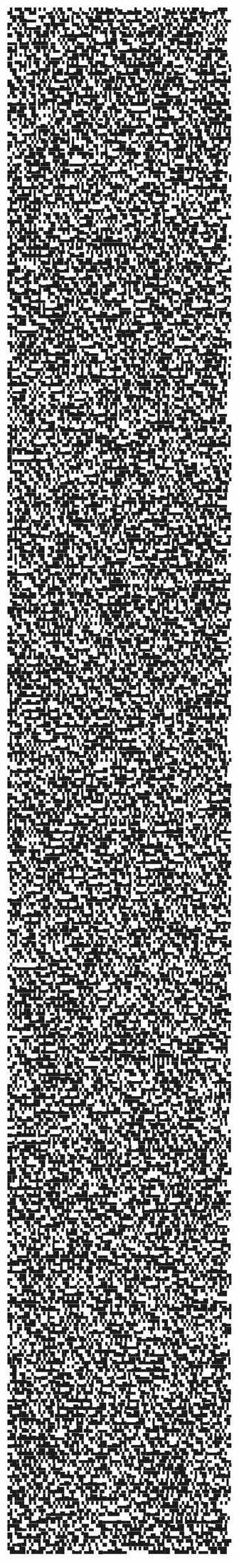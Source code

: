 ▟▝▜▞▜▟▝▝▃▞▞▙▝▚▃▚▃▚▜▟▟▇▞▆▃▅▟▅▝▅▞▞▝▆▟▞▟▞▟▛▟▄▃▅▜▛▝▉▜▙▃▃▝▛▝█▝▟▟▐▝▚▝▇▟█▃▙▞▃▞▄▃▙▞▚▞▟▝▛▞▅▝▆▟▇▝▊▞▝▃▚▃▛▃▚▜▃▃▅▝▉▜▛▜▃▝▜▞▅▜▅▞▃▜▃▞▙▞▃▝▛▃▆▞▙▜▚▞▟▟▚▝▚▞▝▟▝▞▅▝▇▞▟▝█▟▊▜▝▃▙▟▄▟▆▟▝▝▜▝▉▝▇▟▞▟▇▜▛▟▊▞▚▟▉▟▆▛▇▝▞▞▞▞▃▃▜▃▞▟▟▟▞▃▝▞▞▜▚▃▝▞▙▃▟▟▉▝▇▃▝▝▟▃▟▝▚▝█▜▅▟▊▟▞▝▄▞▛▛▇▟▝▜▚▝▉▜▚▜▃▝▟▃▛▜▟▜▙▞▝▜▞▃▃▟▅▟▆▟▚▟▝▜▄▞▅▞▙▟▐▃▆▟▆▃▟▝▝▝▆▜▃▝▊▃▃▞▚▟▉▜▜▟▝▝▛▝▇▟▊▃▜▃▛▟▜▟▞▝▝▟▝▟▄▝▚▟▊▝▟▛▇▝▜▟▐▝▊▝▟▜▛▝▐▟▟▃▃▜▟▜▙▃▞▞▜▟▟▟▇▟▇▜▚▟▊▃▄▝▞▝▟▟▐▞▙▃▚▝█▝▝▃▆▟▜▛▐▟▊▟▃▟█▝▟▟▆▟▚▝▅▃▙▟▉▝▇▜▅▟▚▞▅▃▞▝▜▟▇▟▊▃▅▝▄▝█▞▄▟▝▟▞▞▙▃▅▜▜▟▚▝▐▞▅▟▊▛▇▝▇▝▆▞▞▟▞▟▇▛▇▝▄▃▞▟▃▟▅▟▟▜▙▞▅▝▊▜▞▟▄▃▆▟▞▞▚▟▅▝▝▟▉▟▟▝▆▜▜▃▞▟▜▟▛▞▜▜▄▃▙▜▟▝▚▞▜▞▙▝█▝▆▝▅▝▜▟▄▝▇▜▄▟▟▟▞▟▐▝▇▞▙▃▜▜▚▝▅▟▇▃▃▞▚▝▚▝▄▜▙▝▇▝▄▃▟▃▚▟▐▟▛▜▚▟▇▛▐▞▅▟▜▃▞▝▄▜▟▞▙▟▟▛▐▃▆▟▛▟▉▟▝▜▜▜▟▟▆▟▊▟▉▟▛▝█▝▝▝▐▞▅▞▚▃▅▃▚▜▛▃▜▜▅▝▅▃▃▃▟▝▜▜▙▝▝▟▃▜▄▝█▜▅▜▅▝▊▃▜▜▃▜▚▝▝▞▄▟▚▞▛▜▃▜▞▃▜▞▞▃▞▝▊▟▃▝▐▟▅▟▆▃▟▝▊▃▚▞▅▟▛▟█▝▄▝▟▞▛▃▅▞▄▜▚▝▚▟▛▛▇▝▆▟▚▝▊▟▟▃▟▞▅▞▄▟█▝▛▃▞▝▟▞▜▟▜▜▜▃▅▃▝▃▃▟▐▜▛▟▃▜▟▝▜▜▟▝▉▃▄▜▟▟█▜▛▃▅▟▊▃▙▃▄▜▟▞▙▝█▝▊▞▟▝▟▃▜▃▟▝▞▞▆▞▟▛▇▟▐▝▝▜▙▝▝▟▅▟▄▃▝▃▞▞▃▞▟▃▄▝▅▜▚▜▜▜▄▝▛▜▛▜▛▝▞▃▜▞▅▟▚▟█▃▝▟▇▟▝▃▜▝▐▝▃▟▉▟▄▝▝▟▉▃▞▜▃▟█▛▐▝█▜▄▟▜▃▞▃▚▟▚▟▉▜▙▝▜▟▇▝▛▝▜▛▇▝▐▜▄▃▞▞▜▜▛▝▉▞▞▝▐▝▟▟▐▟▜▞▝▟▆▛▐▞▞▃▄▝▇▟▉▟▅▝▛▟▉▃▃▃▞▃▟▃▞▟▚▝▅▜▚▃▞▜▛▞▙▟▝▃▃▝▛▝▛▃▝▟▛▟▟▟▚▝▟▃▟▜▜▞▞▟▆▃▆▟▚▝▅▞▛▃▃▟▅▝▝▃▞▜▙▟▃▝▇▟▉▜▜▜▟▞▃▟▅▃▛▟▆▝▆▜▛▜▃▞▙▜▝▝▞▞▚▟▚▜▛▞▝▝▞▜▄▞▝▝▝▜▝▃▆▟█▃▟▝▅▜▅▜▙▝▐▃▛▟▃▃▙▞▙▞▚▟▆▃▅▟▐▝▆▜▝▞▜▟▆▞▞▝▃▟▉▜▄▜▃▞▛▝▜▃▅▟▃▟▇▃▆▝▛▃▙▟▐▝▚▃▞▟▞▃▙▝▞▜▚▟▛▃▅▜▝▝▚▟▞▜▅▛▇▟▄▝▚▝▝▃▝▟▐▞▝▝▛▃▜▟▜▜▚▟█▞▙▃▛▜▃▜▄▟▟▞▙▞▝▝▛▟▞▟▚▝▅▞▙▃▟▞▝▝▐▞▃▞▄▝▄▟▊▜▞▟▄▞▟▜▟▟▝▝▞▝▝▝▞▟▄▝▄▃▃▞▙▝▆▃▚▟▇▃▙▝▅▜▃▝▜▞▙▞▄▝▊▟▟▃▝▝▚▝▅▝▇▟▞▝▇▝▉▞▙▝▞▃▆▟▝▞▃▟▆▝▇▝▆▝▚▃▜▛▐▃▄▞▜▞▄▃▟▞▚▝▄▃▙▜▛▜▞▜▚▝▝▝▆▝▞▜▃▝▄▟▉▞▝▝▞▞▝▃▅▟▜▝▃▟▜▝▆▜▅▞▜▃▆▝▇▃▅▞▄▞▞▟▜▟▟▞▚▟▛▝▜▜▝▜▅▃▚▟▐▜▜▞▟▝▚▝▉▟▞▟▞▟▝▞▜▟▛▟▊▃▟▞▆▝▊▜▝▟▉▜▟▜▃▜▜▜▃▃▆▜▅▞▚▟▉▟▇▃▅▝▞▟▛▞▞▜▅▟▝▜▞▟▃▜▄▝▅▛▐▟█▝▟▜▄▞▟▟▆▟▉▃▄▜▝▟▐▟▝▛▇▟▜▜▜▜▜▜▟▃▟▜▙▞▟▝▅▜▞▝█▞▅▃▃▟▇▃▝▟▛▝▆▟▟▟▃▟▛▞▛▝▅▃▆▝▐▝▟▝▞▝▟▟▝▝▅▞▞▝▅▛▇▝▟▝▝▝▅▜▅▝▛▞▄▟▟▝▝▝▐▝▅▟▐▟▉▟▚▝▇▟▉▃▆▟█▝▊▟▊▝▐▟▜▟▇▝▚▛▐▃▜▟▅▃▜▟▄▃▛▝▄▟▊▞▄▃▝▞▆▞▙▃▟▝▇▟▚▟▉▞▆▜▚▛▇▝▉▞▞▞▜▟▞▟▛▞▟▜▙▜▛▟▉▝▄▃▟▜▚▃▟▛▐▟▜▞▟▜▅▃▄▞▃▟▆▝▇▝▛▝▟▃▜▝▆▞▙▟▉▃▛▞▅▞▄▞▛▝▟▃▞▝▅▃▛▝▚▞▛▝▚▃▄▟█▞▅▝▇▝▞▟▇▝▄▟▇▝▟▜▜▛▐▟▆▟▃▟▝▝▚▜▃▝█▃▙▃▜▜▄▜▙▃▟▛▇▟▝▜▄▝▛▜▛▞▙▟▊▟▐▟▛▝▃▟▐▝▉▞▃▞▜▟▆▜▅▞▄▟▛▞▜▟▊▃▞▝▝▟█▝▜▃▟▃▝▃▜▝▆▟▐▞▅▝▇▞▙▃▆▃▙▝▚▃▄▛▇▟▝▝▊▃▚▟▇▝▛▟▄▝▃▟▜▜▅▝█▜▅▟▐▃▃▟▉▜▝▝▟▃▄▝▝▞▛▞▜▃▃▝▄▃▃▛▇▟▄▝▄▟▐▜▃▃▄▟▞▃▃▞▃▟▄▃▜▞▜▟▄▟▆▟▛▞▛▃▜▃▙▟▇▃▅▟▛▛▐▃▙▝▜▞▜▟▉▝▚▟▅▞▛▟▆▟▐▛▇▃▝▟▉▝▇▃▃▝▇▜▛▟▃▜▚▝▅▝▜▝▛▛▐▞▞▟▆▃▄▟▟▞▚▃▙▟▇▃▜▃▚▃▚▝▄▞▜▜▃▃▃▃▞▛▇▟▚▜▄▟▜▜▄▝▇▝█▜▝▟▄▟▄▟▛▃▄▜▛▃▅▝▞▝▅▞▛▝▃▝▇▃▚▝▝▞▅▜▜▞▚▟▄▜▜▃▙▝▜▟▜▝▚▞▆▝█▜▜▜▃▝▊▃▚▜▚▟▝▟▅▞▚▟▛▞▅▟▃▜▞▟▊▟▛▃▜▝▚▟▛▟▟▞▃▃▄▛▇▝▅▟▝▜▃▛▐▝▚▃▞▜▜▞▃▃▄▃▙▝▃▞▆▟▟▜▝▝▟▟▜▟▟▜▙▃▅▟▟▜▚▝▅▃▃▝▜▝▃▞▜▞▛▞▜▟▚▞▙▃▞▜▞▃▞▜▃▟█▟▃▝▃▜▜▞▚▟▞▃▙▃▛▜▅▝▞▟▞▟█▃▞▜▟▝▇▝▛▝▉▞▞▟█▜▚▝▐▃▙▝▞▟▆▜▟▜▝▟▃▞▝▟▃▃▞▟█▟▜▜▝▛▐▝▊▝▐▃▚▟▆▝▉▜▜▟▝▃▝▟▉▃▟▟▐▟▚▃▟▛▇▛▐▝▉▃▄▜▄▃▛▞▃▞▟▞▜▝▚▟▄▜▅▟▄▃▟▃▟▝▚▜▟▞▟▟▅▞▙▃▙▟▝▝▊▟▟▃▜▛▐▟▆▟▅▞▚▝▆▃▙▟▛▃▛▞▛▞▞▜▚▞▃▜▝▟▊▞▆▟▇▝▆▜▙▝▆▜▃▃▛▟▇▟▃▝█▞▃▃▆▝▞▞▃▝▃▃▟▝▞▃▚▃▝▃▆▜▅▟▚▜▚▝▐▜▜▞▙▜▝▝▟▜▝▜▄▃▝▞▛▃▙▞▆▟▊▝▟▝▚▝█▃▝▝▛▃▃▞▅▝▟▜▞▟▊▝█▛▇▜▅▃▜▞▜▝▅▟▚▜▝▜▃▜▙▟▝▃▜▞▅▞▚▝▅▝▆▞▟▟▇▃▆▜▞▝▛▟▐▜▝▃▞▟▐▞▝▟▜▝▊▞▅▃▜▃▚▞▚▟▚▜▞▞▝▞▜▟▛▟▚▜▞▝▊▜▅▟▆▞▟▃▄▟▚▟▐▞▜▝▊▝▚▃▜▝▉▞▃▞▛▜▙▞▝▝▞▃▃▝▞▝▞▟▊▝▇▃▄▝▜▝▞▜▚▞▚▜▄▟▜▜▝▝▚▞▆▝▅▃▟▟▟▟▝▜▛▝▅▜▅▟▊▟▊▜▟▞▆▞▞▟▃▟▉▞▆▟▅▃▟▃▄▞▝▝█▞▚▃▝▝▃▟▄▜▟▛▇▜▅▜▟▞▟▟▇▝▆▞▃▜▜▟▝▃▝▟▚▝▄▟▐▝▛▃▚▞▜▟▐▟▅▞▃▞▙▞▝▜▙▟▚▝▄▝▃▝▃▟▉▝▃▞▄▞▃▟▚▜▝▟▝▞▙▃▄▞▅▞▚▟▚▟█▟▛▝▜▟█▜▄▃▅▛▇▟▚▞▃▜▛▞▝▞▚▞▛▟▟▟█▟▆▟▉▛▇▜▅▟▇▞▃▝▟▃▄▞▟▟▚▝▝▟▅▜▜▛▇▝▛▟▅▟▇▝▜▝▞▞▆▞▚▞▄▃▛▃▅▝▉▃▃▃▃▟▄▃▟▞▚▝▃▞▛▞▄▃▜▝▃▃▙▜▞▝▜▜▃▟▜▝▚▛▐▃▟▃▝▝▝▝▜▃▚▜▝▟▝▝▚▜▄▜▄▝▊▃▜▝▅▟▛▝▟▝▚▜▟▃▟▟▞▜▙▃▝▝▇▟▃▃▜▝▆▟▊▝▃▞▅▞▄▜▝▜▜▞▚▝█▞▅▝▐▃▜▝▝▝▃▃▟▞▛▝▐▟█▜▟▜▅▞▛▞▄▞▃▝▉▟▇▜▞▝▄▝█▝▉▟▝▜▅▝▚▞▚▜▝▞▃▟▅▜▃▞▅▟▐▜▟▟█▞▝▃▜▟█▟▝▞▞▝▅▜▞▜▃▟▆▞▞▜▅▞▛▞▙▝▉▟▝▝▚▟▟▜▚▞▙▝▃▞▃▜▃▝▛▞▝▞▃▃▛▝▃▝▊▜▝▞▙▞▞▜▟▃▙▟▊▟▝▃▟▞▜▜▟▝▄▞▙▟▜▟▇▟▄▜▛▃▆▃▜▞▝▟▃▜▟▝▆▃▅▟▜▟▜▞▞▃▟▝▇▝▆▟▜▝▞▜▞▟▇▜▅▝▛▟▉▜▃▝▄▟▇▟▝▝▟▃▛▜▜▝█▜▜▝▚▟▞▛▇▜▅▜▃▟▟▟▃▃▙▝▛▟▊▝▞▞▟▝▝▟▐▟▆▝▟▝▊▃▞▝█▃▚▞▄▟▛▜▃▞▟▜▃▃▃▜▞▞▚▛▇▞▞▜▃▟▐▟▉▞▄▃▛▃▜▝█▝█▟▆▟▟▞▞▟▟▜▅▛▐▞▞▃▅▟▅▟▊▃▚▞▞▜▟▝▜▝▚▜▛▜▃▟▟▃▟▝▛▟▛▝▄▝▐▝▜▛▇▝▚▜▛▞▟▛▐▃▆▟▚▃▝▛▇▜▄▃▆▝▆▝▇▜▟▝▐▃▆▟▐▝▅▜▅▟▄▃▛▟▆▜▟▃▝▝▊▃▞▜▚▛▐▝▇▟▅▝▟▜▃▃▟▞▅▜▅▜▚▛▇▟▛▃▝▃▛▜▜▃▅▜▃▝▝▝▟▟▉▜▃▜▄▞▆▝▊▝▃▞▙▜▛▜▜▟▜▟▚▟▐▜▃▟█▜▄▟█▝▆▃▟▟▝▜▙▃▛▟▊▝▊▟▟▛▐▝▊▝▊▜▟▝▉▞▅▟▐▜▃▟▞▝▅▃▅▟▊▜▅▃▝▜▅▜▙▃▅▟▐▝█▞▛▝▉▝▚▟▉▜▄▝▆▛▐▟▚▜▅▝▃▃▞▝▆▞▅▟▊▃▟▟▆▝▜▞▝▟▚▃▚▛▇▝▃▝▐▃▜▝▚▞▙▟█▞▟▟▅▜▃▃▞▃▟▜▛▜▛▝▃▃▅▞▆▃▜▞▅▟▃▟▉▜▙▜▟▝▝▝▆▟▃▃▄▞▜▞▜▃▅▞▞▟▄▞▄▜▅▝▉▟▟▟▞▞▆▞▃▜▛▟▛▜▄▞▜▝▆▜▛▛▇▞▙▞▃▟▜▃▝▝█▝▅▛▐▝▇▞▛▝▐▛▐▝▇▝▐▟▇▞▞▝▝▝▟▝▛▝▞▝▉▃▚▝▃▟▃▃▆▃▟▟▚▜▞▃▄▝▜▛▐▟▆▞▚▞▞▝▄▃▚▃▆▟█▜▛▛▐▜▞▟▐▟▟▃▄▞▆▟▞▟▉▟▟▜▅▟▃▝▇▟▇▟▇▝▅▜▜▝▛▝▉▛▇▜▙▝▇▝▃▞▄▟▊▟▅▃▚▃▞▛▇▟▛▃▝▟█▝▞▜▛▞▟▝▆▃▚▜▃▞▃▞▆▟▉▞▆▝▛▟▞▜▄▃▙▟█▟▅▜▛▃▜▛▐▟▜▝▐▝█▝▚▟█▝▊▟▅▟█▛▇▜▟▟▛▟▃▟▉▞▃▝▊▞▆▝▚▜▄▜▟▟▜▃▞▜▛▝▆▟▐▜▄▜▃▞▞▟▉▜▛▟▚▃▛▝▊▜▃▝▝▟▟▃▟▞▛▟▄▛▐▝▞▝▐▜▙▜▛▞▛▞▃▝▆▞▙▞▆▃▅▝▟▟▞▜▃▜▝▃▝▃▄▝▇▝█▝▉▟▐▝█▟▞▟▝▞▟▞▝▝▞▜▚▟▊▟▉▜▄▟▐▞▞▜▜▜▅▃▝▜▃▟▐▞▅▟▟▟▞▃▃▜▚▝▆▟▟▟▐▟▊▃▝▛▇▃▞▝▅▜▝▞▚▞▃▞▝▜▛▟▛▟▄▝▆▝▇▜▙▃▙▛▇▟▅▞▙▞▅▞▝▃▟▟▄▝▅▝▆▜▝▟▊▛▇▝▇▟▇▝█▟▊▜▝▝▜▝▅▟▄▃▙▞▞▛▇▃▃▞▆▞▝▟▜▃▝▝▄▝▉▝▆▞▄▃▄▞▝▞▛▜▚▝▇▝▚▜▃▃▛▝▞▟▉▃▛▝▐▟▜▝▊▟▇▃▝▝▜▟▊▟▐▟▊▞▅▃▄▝▇▟▝▝▅▃▛▜▞▝▐▝▊▜▚▟▇▟▅▞▚▝▟▝▄▞▆▝▉▟▚▃▙▞▃▞▙▞▄▃▟▞▙▞▙▛▇▃▞▝▆▛▇▃▞▝▊▞▚▟▟▝▞▟▟▛▇▛▇▞▜▞▜▝▉▝▟▛▇▝█▟▉▟▄▞▟▟▆▜▛▜▟▟▞▞▛▜▝▟▝▟▛▝▊▜▄▞▚▟▊▞▚▞▃▜▞▟▞▝▃▜▚▝▐▃▝▞▙▜▙▜▃▟▝▜▄▟▄▝█▝▇▃▆▞▟▜▙▜▟▟▊▞▚▞▜▟▆▟▜▟▛▝▛▟▉▞▝▃▚▃▜▟▛▝▉▟▇▞▆▟▟▝▜▞▚▞▃▝▊▟▄▞▞▜▄▃▚▜▅▜▝▃▜▞▛▃▛▃▆▃▞▛▐▜▃▞▜▜▝▜▝▟▇▃▆▃▛▟▞▟▐▞▄▟▃▟▝▝▇▝▝▟▆▛▇▃▟▃▄▜▝▃▚▃▜▝▅▝▐▃▅▟▛▟▄▛▐▟▛▃▆▃▅▜▛▝▜▟▜▟▝▜▞▞▛▞▝▜▝▜▄▝▅▃▚▟▞▃▜▞▞▟▊▟▛▟▛▟▉▟▆▟▟▟▝▃▄▃▆▟▐▃▅▝▞▝█▜▞▜▄▟▛▟▅▃▚▞▅▜▙▃▚▜▟▝▝▝▟▟▛▛▇▝▜▝▚▝▜▜▝▞▚▟▃▟▜▜▄▟▞▜▙▝▉▟▞▜▄▟▞▞▙▞▆▟▟▃▝▟▇▜▄▟▐▜▝▜▟▟▟▟▊▟▉▞▜▜▅▝▅▝▃▟▇▝█▃▆▃▙▃▛▃▆▃▅▟▚▝▝▟▄▟▊▞▆▝▝▃▟▝▜▝▆▞▃▝▜▝▚▝▚▃▟▞▛▟▃▝▆▜▃▃▞▞▝▞▆▜▞▟▜▟▞▜▜▜▚▝▃▞▙▝▃▜▙▝▚▟█▞▚▜▞▜▟▝▐▝▛▝▃▜▙▃▃▟▛▝▛▜▚▝▟▃▟▜▛▜▟▃▅▃▅▝▃▝▊▞▄▝▚▜▝▃▆▃▚▟▆▞▞▜▜▞▜▞▞▞▞▞▝▃▅▃▟▝▝▞▆▟▛▜▟▟▞▟▄▟▅▃▝▟▞▞▙▃▙▃▜▞▞▟▆▝▉▛▇▝▆▜▜▜▞▛▐▃▙▞▃▜▝▛▇▃▛▞▟▝▚▝▐▝▇▜▛▜▜▝▐▟▊▜▃▝▝▞▙▜▞▜▄▝▐▜▝▝▝▟▚▝▛▜▟▝▊▜▞▝▞▝▆▝█▞▝▝▝▟▐▝▛▝▜▛▇▝▛▞▃▟▊▞▙▞▄▝▟▝▛▝▉▞▚▃▅▃▆▟▚▞▝▃▚▛▐▟▟▞▛▞▃▃▆▝▛▜▜▃▆▝▅▟▆▜▛▝▇▞▅▃▛▜▜▝▛▟▞▜▞▝▚▝▚▝▆▃▚▟▐▟▅▞▃▃▛▜▚▃▅▝▜▟▇▃▞▃▛▟▇▃▟▟▇▝▚▟▚▞▚▜▄▞▆▝▉▞▅▜▛▞▄▝▐▜▙▟▊▜▙▟▚▟▃▛▇▟▝▜▛▃▅▜▝▜▅▝▄▞▆▃▝▞▞▃▆▞▚▝▆▟▅▃▝▝▄▞▜▟▇▃▚▞▚▜▚▟▐▝█▜▄▞▚▟▟▃▙▝▄▃▆▞▟▟▜▞▝▝▟▞▛▞▞▜▅▜▞▜▛▜▃▟▜▝▚▞▃▜▅▟▐▞▙▞▛▜▟▟▐▞▄▞▟▝█▞▜▜▃▝▜▞▜▟▉▟▝▞▄▝▟▃▄▟▇▟▄▞▟▟▉▞▛▃▄▜▚▟▛▞▜▝▚▃▃▟▚▞▆▟▜▜▄▝▛▞▜▝▊▝▃▃▝▝▞▃▃▟▇▟▅▞▛▟▆▃▅▝█▜▜▞▙▜▝▝▆▃▆▃▛▃▙▞▃▝▃▞▟▟▐▞▃▜▟▝▛▞▟▝▉▞▃▞▆▛▐▟▉▛▐▝▜▝▉▃▙▟▜▜▛▃▙▟▆▃▛▜▃▟▐▟▐▟▐▟▆▝▝▞▆▟▆▜▜▟▝▝▃▃▚▝▞▟▞▞▛▟█▞▞▞▆▟█▃▆▃▄▃▛▞▛▃▛▟▝▃▆▃▅▝▇▟▅▞▟▃▃▟▅▟▇▝▅▜▚▜▝▟▚▟▃▞▙▜▚▝▝▝▞▜▙▃▞▃▟▝█▜▄▜▟▟█▃▝▟▇▜▟▛▐▝▚▝▝▛▇▜▝▝▊▞▟▛▐▜▃▃▅▜▙▃▝▞▝▜▟▃▄▟▄▜▟▛▇▝▚▟█▞▝▝▄▞▛▞▆▟▆▟▊▟▃▝▇▜▅▞▚▜▄▝▃▝▅▝█▜▛▝█▜▝▃▟▃▟▞▛▜▅▝▝▜▙▟▃▞▄▟▜▝▐▜▅▃▛▜▅▝▃▟▞▝▅▃▆▟▅▜▄▞▃▃▙▝▞▛▇▟█▜▛▃▞▞▙▝▊▝▅▞▅▟▜▟▐▞▛▃▟▃▅▟▞▜▅▃▃▜▞▞▛▝▃▝▟▟▄▟▄▝█▞▝▟▅▞▃▜▟▞▆▜▜▞▆▃▅▝▚▟▄▞▛▝▆▝▄▃▄▟▟▃▞▝▐▝▝▝▉▝▟▞▙▛▐▞▛▃▛▞▅▟▐▟▜▜▃▟▃▃▛▃▅▜▜▞▜▝▊▜▝▟▃▟▞▟▜▟▉▜▟▜▞▞▄▜▛▝▇▞▙▝▅▝▄▜▚▃▞▟▜▜▞▃▝▃▆▜▃▃▅▃▞▜▅▃▟▝▟▃▚▟▐▞▙▞▃▞▅▞▞▝▊▟▃▛▇▝▄▝▞▃▄▃▛▝▊▞▜▟▃▝▝▝█▝▞▃▟▝▉▝▟▝▄▃▞▃▆▟▛▜▞▝▉▝▇▃▃▞▞▞▙▝▄▃▟▞▛▝▃▟▉▝▄▃▃▟█▝▜▟▆▃▅▟▜▛▇▞▃▃▙▞▞▃▝▟▚▟▜▜▜▃▟▝▝▟▜▝▐▝█▜▝▞▛▝▟▟▚▞▙▟▃▟▟▝█▝▜▝▄▛▐▟▃▞▝▞▙▝█▃▚▞▝▞▆▝▆▟▉▞▆▟▜▞▜▟▊▃▅▟▇▞▙▝▟▞▟▝▚▜▄▟▝▟▚▝▄▝▆▞▟▞▆▟▐▜▛▝▐▝▄▜▃▜▃▜▃▝▚▃▜▞▞▝▚▟▄▟▝▞▝▃▃▟▜▃▙▟▞▟▄▜▃▝▄▜▛▝▚▝▅▜▜▜▞▃▙▞▞▝▝▞▚▝▟▃▄▃▄▃▞▝▟▞▝▃▜▟▞▟▉▟▇▝▃▛▇▃▄▞▚▃▛▞▄▟▅▞▙▛▇▝█▟▟▜▄▟▆▝▄▃▛▟▞▞▜▝▃▟▉▝▅▜▞▛▐▜▚▃▙▝▇▝▅▃▚▞▅▃▜▜▅▜▟▝▃▞▜▃▜▜▙▛▇▝▚▟▃▃▅▞▟▝▅▛▇▝▅▝▐▝▝▃▟▟▆▟▞▟▟▞▃▜▝▃▚▟▉▞▆▝▝▟▚▜▅▞▙▝█▝▐▞▛▝▇▟▝▃▆▝▟▝▇▟▃▝▅▝▊▝▜▞▃▟█▟▄▛▇▞▃▝▃▝▅▝▟▟▜▃▃▝▉▝▐▜▞▃▙▃▞▝▃▝▞▞▚▝▅▝▉▞▙▃▙▞▙▞▝▟▅▜▙▝▅▝▜▝▇▜▟▜▞▝▝▟▚▝▜▝▃▜▜▟▃▝▃▟▜▞▄▃▃▃▃▟▄▞▛▜▄▟▄▝▊▜▛▛▐▞▛▞▝▝▞▞▆▝▃▝▝▟▝▃▙▃▝▝▞▝▟▞▝▞▞▜▄▝▟▞▙▝▇▃▆▜▚▟▅▃▙▝▛▟▚▝▇▞▙▞▚▟▟▛▇▞▄▝▆▟▐▝▟▝▛▝▐▃▞▟▇▟▝▝▊▝▞▟▆▝▆▃▞▃▟▟▜▟▆▜▃▟▞▝▃▟▜▟▅▝▝▃▜▝▊▜▜▞▆▃▞▟█▟▐▟▃▞▚▝▜▟▆▟▟▜▃▞▙▜▃▃▄▝▛▛▇▝▃▃▟▝▊▝▉▝▜▝▅▝▚▞▅▃▜▞▅▃▝▟▚▟▐▜▟▜▞▝█▜▟▟▞▃▅▟▟▜▄▃▜▞▚▜▄▃▚▟▝▝▃▝▃▜▙▜▞▝▃▞▄▟▊▃▟▝▅▃▚▟▇▜▛▟▜▜▅▝▅▞▆▜▟▟▜▜▙▜▃▜▞▃▃▛▐▃▞▃▆▝▄▝▉▃▜▝▃▜▚▟▃▝▆▃▜▃▆▝▞▟▐▟█▞▟▟▝▃▜▝▜▛▇▜▞▞▚▝▛▝▃▟▟▟▚▜▃▟▇▞▙▟▃▝▞▟▃▃▚▛▐▟▇▜▙▝▞▜▝▜▃▟▊▃▆▜▞▃▛▝▛▜▛▝▐▃▜▜▄▟▚▃▙▝▚▃▛▟▜▞▄▃▙▝▇▜▄▝▟▝▆▃▛▟▄▟█▜▅▜▛▃▛▃▅▞▝▟▅▝▃▝▅▜▝▛▇▃▟▞▃▝▐▟▝▝▐▞▚▃▞▞▞▃▙▃▛▝▐▃▃▝▃▃▞▟▟▟▇▜▅▞▄▛▇▞▛▟▐▟▄▜▟▟▇▞▆▜▛▞▜▟▐▞▃▝▝▃▃▟▅▟▇▞▜▃▝▃▝▜▚▝▚▟▅▟▚▜▝▃▝▟▟▜▝▞▝▟▅▟▉▟▜▟▉▞▜▝▃▃▛▜▙▟▟▜▅▞▅▝▜▟▊▝▊▞▝▟▊▟▃▃▞▜▜▞▜▟▞▃▛▃▟▜▅▃▟▃▛▃▙▝▚▜▅▃▚▝▚▟▇▟▉▃▝▜▜▜▞▝▜▜▄▃▟▟▇▃▛▞▟▝▅▃▝▟▆▞▆▟▐▟▜▛▇▟▆▟▐▜▜▜▜▟▐▃▅▜▃▃▄▃▃▝▃▃▛▝▜▜▄▜▙▟▇▞▝▟▊▜▞▃▃▃▝▃▚▝▅▞▝▝█▝▝▟▐▟▝▝█▝▜▝▚▝▐▃▟▝▐▞▝▃▛▝▉▞▚▃▙▟▟▃▙▞▅▜▄▝▊▞▜▃▛▞▝▜▙▝█▞▝▟▆▝▊▝▉▟▜▜▙▞▞▜▄▝▅▝▟▝▚▝▅▝▟▟▛▛▇▛▇▟▊▝▝▟█▝▅▃▚▝▄▃▃▞▄▝▊▟▉▟█▞▞▟▚▝▉▝▃▟▇▃▛▞▞▝▃▟▉▞▆▜▚▞▃▟▊▞▄▝▉▟▜▝▅▟▝▞▙▝▄▃▟▃▜▟▄▜▛▝▆▃▝▝▃▝▐▝▟▜▅▃▆▃▜▟▇▃▆▝▃▟▃▟▝▟▜▝▚▝▟▝▐▜▅▃▃▛▐▝▄▞▚▞▜▞▜▃▞▃▚▟▐▟▊▜▚▞▜▟▄▟▉▝▄▞▆▜▄▟▄▟▊▃▞▝▊▞▅▝▐▜▛▜▅▞▚▃▅▜▚▃▆▝▉▜▜▞▝▝▟▝▝▜▚▝▞▝▐▃▆▟▄▃▙▃▜▞▞▝█▃▄▃▙▟▉▃▃▜▛▟▇▟▐▃▄▝▅▝▐▟▊▜▄▝▐▟▚▟▟▞▆▃▆▞▜▞▅▞▞▜▛▝▚▝▝▜▟▞▛▝▄▝▄▝▊▟▊▃▃▜▃▟▞▝▆▃▙▟▆▞▝▃▚▜▃▞▅▜▃▞▛▞▚▟▞▃▄▞▚▝▇▝▝▟▟▃▝▟▞▜▛▜▙▝▇▛▇▝▟▞▙▟▇▃▝▃▚▃▞▝▄▃▆▟▟▟▐▃▛▃▃▞▝▞▝▟▝▞▙▝▜▝▞▜▄▛▇▟▝▛▐▞▆▜▚▞▃▞▃▝█▃▝▝▜▃▝▃▞▃▅▃▅▃▅▟▐▞▟▛▐▟▝▜▛▟▆▞▟▞▄▝▜▝▜▟▜▛▇▝▉▝▊▝▆▜▄▝▅▟▜▞▞▟▇▜▚▟█▜▟▃▞▝▃▝▛▝▄▞▆▝▟▟▊▃▟▝▝▟▃▟▉▟▐▟▟▝█▟▟▃▙▜▟▟▚▞▞▃▜▟▃▞▙▞▜▟▆▜▞▞▆▝▆▞▆▃▞▟▐▟▜▞▟▝▛▃▞▜▟▃▝▟▜▃▛▛▐▃▜▟▊▝▃▜▟▜▝▃▜▃▃▝▉▝▜▜▜▞▜▝▚▝▜▟▃▞▟▞▙▟▊▃▞▝▇▃▆▃▆▝▊▝▚▟▚▜▙▞▝▟▅▟▊▝█▃▚▟▚▝▛▜▄▃▜▜▙▝▟▜▜▝█▝▛▃▅▜▞▜▛▝▝▜▟▃▙▞▛▝▛▟▊▝▃▜▚▟▉▛▐▞▜▃▙▞▃▟▆▟▉▟▚▝▃▝▝▞▙▝█▝▛▃▚▜▚▃▅▟▃▝▞▝▛▟▞▃▃▟▅▟▉▃▙▃▟▟▅▃▙▞▜▟▜▝▞▞▚▟▜▝▝▟▇▃▚▞▚▟▄▝▆▟▆▝▉▞▆▜▜▟▐▞▚▟▆▜▝▝▞▟▃▞▅▟▟▝▇▛▇▝▚▃▆▟▊▃▆▃▙▛▇▝▝▝▄▝▊▟▃▃▝▟▐▟█▞▅▝▉▟▄▝▇▞▛▟▊▝█▞▅▟▛▝█▜▟▜▟▞▛▜▜▞▟▟▃▃▝▃▟▛▇▟▇▝█▃▛▃▃▟▟▛▐▟▜▞▟▟▉▃▟▜▄▞▅▃▟▝█▝▛▜▟▞▃▃▜▟▅▝▚▟█▃▞▝█▝▐▃▄▟▟▟▃▟▚▞▜▟▃▟▚▜▜▞▃▜▄▟▉▟▊▃▆▝▄▞▛▟▃▃▚▃▚▟█▜▅▝▜▟▇▞▚▟▛▟▝▟▅▝█▞▜▝▛▟▆▜▝▃▞▞▜▝▃▝▊▞▜▃▅▟▇▜▝▜▚▝▇▞▃▞▙▝▞▟▄▃▞▟▚▝▊▟▛▃▜▟▝▟▞▞▝▟▅▜▃▃▄▜▄▝▝▟▐▃▜▝▚▝▐▟▉▝▅▞▚▝▃▟█▟▛▝▝▞▞▃▄▟▐▟█▝▊▟▜▜▚▜▞▞▞▟▞▃▝▃▜▝▆▟▝▛▐▃▚▝▆▟▜▟▃▝▜▃▄▝▝▞▚▜▚▃▜▃▜▜▞▃▛▃▙▜▅▞▜▃▟▃▆▝█▝▛▟▟▃▛▝▐▃▃▝█▞▚▜▛▝▊▟▊▃▚▜▄▃▝▝▅▞▙▟▅▃▝▟▜▃▆▝▃▝▄▃▛▜▞▝▃▃▛▟▊▃▙▟▊▟▟▜▟▟█▝▊▃▃▝█▃▆▝▆▟▄▟▄▃▅▜▃▝▚▞▃▝▛▃▛▃▄▜▚▟▆▛▇▜▝▟▚▜▜▃▛▜▜▃▛▝▇▞▛▛▇▟▃▝▛▝▛▝▆▜▙▃▙▟▜▜▃▞▃▜▚▝▉▟▞▟▃▃▅▜▙▟▛▝▅▃▙▞▜▝▛▟▊▝▛▞▄▞▅▜▙▜▞▞▜▝▟▜▛▜▙▃▛▟▞▃▚▟▅▟▄▃▝▟█▝▟▜▛▟▞▞▚▟▚▝▃▝▇▝▃▞▟▝▄▜▃▟▊▟▆▞▅▃▅▝▜▃▄▝▟▞▛▟▅▜▅▜▚▃▝▟▟▞▚▝▟▞▃▝▉▃▞▃▚▞▃▟▉▟▃▝▐▟▞▞▜▃▄▟▝▃▞▜▅▜▟▃▃▞▃▛▐▞▞▃▝▃▛▛▇▟▞▝▇▝▜▃▃▟▅▝▆▝▃▜▛▜▄▝▜▞▚▃▚▝▞▃▜▝▛▟▄▝▉▝▚▝▝▟▆▟█▃▆▟▟▃▜▞▛▟▜▟▟▟▚▞▝▜▙▟▆▝▜▜▞▟▃▃▝▝▛▞▞▝▞▃▜▜▅▃▆▝▄▃▃▞▝▜▞▜▜▞▆▟▆▃▝▞▛▜▝▝▜▟▅▛▐▝▛▝▐▜▙▜▝▃▛▞▜▟▅▟▜▛▇▟▉▟█▝▆▟▇▞▄▟▊▝▆▝▐▃▝▃▚▛▇▟▃▝▃▜▛▝▛▜▚▝▛▝▞▛▇▃▝▝▃▜▅▞▚▃▆▞▝▃▟▝▐▜▝▃▜▟█▝▄▞▅▃▛▞▞▟▚▞▄▜▝▞▟▟▃▞▆▟▞▝▝▜▜▝▊▝▊▝▞▞▟▃▞▜▞▝▄▃▝▃▛▝█▃▆▞▜▟▄▟▛▃▜▝▞▃▅▃▞▜▅▟▚▞▚▃▞▝▛▝▝▜▚▟▇▝▝▞▃▝▝▞▝▟█▜▝▝▃▞▝▛▇▟▅▝▝▟▆▞▆▞▞▃▚▝▚▜▜▜▜▝▅▃▅▟▅▞▅▞▄▜▞▃▞▟▝▞▆▝▝▞▃▝▞▝▛▝▐▟▟▞▛▝▊▃▟▞▟▝▊▝▞▝▜▟▃▃▛▝▅▝▚▜▚▜▜▞▜▃▅▞▆▝▆▞▝▞▄▟▞▃▛▟▜▞▆▝▐▛▐▜▄▝▊▞▜▜▛▜▅▟▚▃▟▝▉▟▃▃▙▝█▃▄▝▛▝▊▝█▃▅▟▉▛▇▝▆▃▛▞▟▟▇▟▝▝▃▜▄▞▙▟█▝▅▃▙▟▉▜▟▃▅▟█▝▚▞▛▜▄▞▟▃▛▟▇▛▐▝█▝▝▃▝▟▟▃▙▃▚▝▝▃▆▜▃▝▆▜▞▞▙▞▃▟▅▃▅▟▆▟▄▝▛▞▅▜▜▜▝▝▜▜▛▝▉▝▊▃▚▃▄▞▚▟█▜▙▝█▞▞▟▃▝▃▞▃▟▐▝▅▃▃▜▅▟▅▝▉▝▚▝█▝▃▃▛▃▙▜▞▜▜▛▇▞▝▃▞▛▇▟▆▃▚▃▞▟▝▜▃▟▚▃▆▟▃▜▜▜▚▃▝▝▟▞▙▝█▜▟▜▃▜▛▃▚▜▙▛▇▞▙▞▃▜▟▃▄▛▐▞▙▟▝▟▄▃▚▝▛▟▃▝▅▃▜▝▝▝▃▞▄▝▟▜▃▜▃▃▜▞▆▃▙▃▄▜▃▞▄▞▄▜▞▜▟▟▄▟▄▝▞▞▝▜▝▃▜▃▃▜▝▞▛▝▅▟▞▜▟▞▝▝▅▃▜▝▇▟▆▟▆▜▚▝▐▝▅▛▐▟▄▃▆▟▄▟▃▟█▝█▞▛▟▄▟▝▛▐▞▜▃▜▃▟▟▐▞▜▟▇▜▚▟▐▜▄▟▇▞▙▝▞▝▊▟▄▟▜▟▅▞▃▟▜▃▚▟▜▝▆▟▊▞▛▝▆▞▆▟▚▟▊▜▄▟▅▝▉▟▝▃▆▛▐▜▛▛▇▟▜▃▜▝▛▛▐▟▝▟▆▟▚▞▙▃▙▃▃▟▉▝▐▝▜▃▚▛▇▟▅▞▜▃▞▃▙▝▊▃▜▝▅▞▄▝▞▟▛▞▝▜▃▟▊▟▄▝▃▃▝▟▟▞▚▝▛▝▆▟▉▜▙▟▅▞▞▟▝▟▆▞▚▞▞▟▊▟▆▟▅▟█▞▆▃▃▜▞▛▇▝▄▞▟▝▜▞▃▜▄▟▚▝▉▃▟▃▛▝▝▞▚▜▚▃▝▟▐▟▞▟▄▟▟▞▛▝▟▟▇▃▙▝▉▟▜▝▄▝▝▟▉▃▅▟▜▝▃▃▙▝▉▞▙▜▃▟▝▜▅▝▜▝▄▜▛▝▅▃▝▟▟▟▞▟▉▟█▞▆▃▜▟▞▟▜▃▟▃▛▜▞▞▚▝▊▟▄▟▆▃▅▞▙▜▙▝▇▟▚▃▃▟▚▟▄▞▟▜▜▞▞▞▜▜▟▞▄▞▃▃▆▞▛▛▐▃▃▜▞▛▐▟▇▟▝▟▛▞▛▜▞▃▚▃▞▃▝▝▆▃▞▜▙▜▜▞▟▃▝▟▃▞▝▝▚▞▞▞▄▟▉▞▝▞▝▜▚▟▚▃▙▜▜▟▊▟█▞▝▃▟▞▄▞▙▞▞▃▙▞▆▞▜▟▜▞▝▛▇▟▄▜▄▞▚▟▞▞▛▃▝▞▅▃▝▞▜▜▛▝▐▝█▜▙▝▐▝▇▝▐▟▅▟▝▞▛▝▄▜▄▞▚▟▝▃▅▞▃▜▃▟▄▃▄▝▐▟█▞▟▃▙▜▅▝▟▟▐▞▟▟▛▞▄▟▄▝▃▝▐▜▄▟▊▞▚▜▚▜▄▟▇▝▄▞▜▞▜▟▚▞▝▃▛▃▚▟▜▃▛▟▉▟▜▜▜▟█▃▚▞▟▞▆▟▜▟▇▜▙▛▐▟▚▟▟▝▄▟▅▟▃▝▐▟▇▟▅▟▟▞▜▞▄▝▝▜▄▟▜▟▝▃▛▝▐▞▜▝▚▟▛▝▚▞▝▜▙▞▝▃▞▜▞▞▞▟▟▜▝▞▝▝▐▃▝▝▃▃▟▝▇▜▜▞▞▟▇▟▊▞▟▃▜▝▇▝▊▝▝▟▝▃▟▜▞▝▛▃▟▃▅▃▆▞▛▟▚▞▄▞▅▟▞▝▚▝▝▜▄▃▟▝▃▜▜▟▚▞▟▝▟▞▜▜▃▞▆▟▝▜▃▟▆▛▇▜▚▞▚▞▛▝▐▞▄▃▃▃▄▃▃▜▚▟▞▝▇▟▄▟▐▟▐▟▟▃▙▃▄▟▛▞▛▜▙▃▜▜▚▃▚▃▝▞▛▝▃▞▛▃▝▜▙▃▜▃▜▜▟▟▚▟▛▝▚▛▇▟▉▝▉▝▐▝▅▟█▟▇▝▇▃▆▃▆▜▚▝▟▟▞▜▄▝▇▃▃▞▙▝▟▞▅▜▛▜▞▃▆▃▜▟▃▃▜▃▞▜▟▜▜▃▝▞▞▃▄▟▝▞▜▝█▃▆▜▞▞▛▃▛▞▚▝▄▝▇▝▟▟▆▟▆▟▃▜▟▝▚▝▛▝▜▝▅▜▛▞▅▜▛▜▙▟▊▞▅▟▛▃▞▟▉▝▚▃▞▃▙▝▄▃▅▟▆▃▝▝▝▝▚▟▟▟▇▝▆▟▟▜▞▃▃▜▉▜▉

